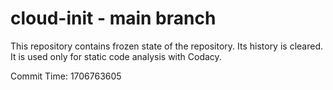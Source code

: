# cloud-init - main branch

This repository contains frozen state of the repository.
Its history is cleared. It is used only for static code
analysis with Codacy.

Commit Time: 1706763605
